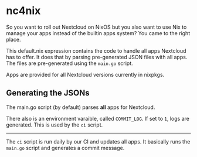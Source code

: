 # nc4nix

So you want to roll out Nextcloud on NixOS but you also want to use Nix to manage your apps instead of the builtin apps system?
You came to the right place.

This default.nix expression contains the code to handle all apps Nextcloud has to offer.
It does that by parsing pre-generated JSON files with all apps.
The files are pre-generated using the `main.go` script.

Apps are provided for all Nextcloud versions currently in nixpkgs.

## Generating the JSONs

The main.go script (by default) parses **all** apps for Nextcloud.

There also is an environment varaible, called `COMMIT_LOG`.
If set to `1`, logs are generated.
This is used by the `ci` script.

---

The `ci` script is run daily by our CI and updates all apps.
It basically runs the `main.go` script and generates a commit message.
